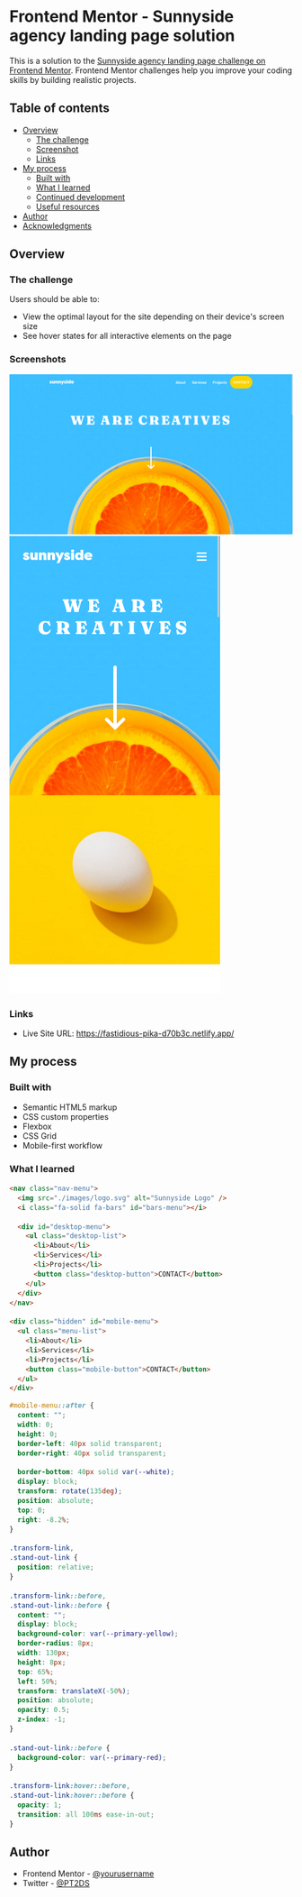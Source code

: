 # Frontend Mentor - Sunnyside agency landing page solution

This is a solution to the [Sunnyside agency landing page challenge on Frontend Mentor](https://www.frontendmentor.io/challenges/sunnyside-agency-landing-page-7yVs3B6ef). Frontend Mentor challenges help you improve your coding skills by building realistic projects.

## Table of contents

- [Overview](#overview)
  - [The challenge](#the-challenge)
  - [Screenshot](#screenshot)
  - [Links](#links)
- [My process](#my-process)
  - [Built with](#built-with)
  - [What I learned](#what-i-learned)
  - [Continued development](#continued-development)
  - [Useful resources](#useful-resources)
- [Author](#author)
- [Acknowledgments](#acknowledgments)

## Overview

### The challenge

Users should be able to:

- View the optimal layout for the site depending on their device's screen size
- See hover states for all interactive elements on the page

### Screenshots

![](screenshot-desktop.png)
![](screenshot-mobile.png)

### Links

- Live Site URL: https://fastidious-pika-d70b3c.netlify.app/

## My process

### Built with

- Semantic HTML5 markup
- CSS custom properties
- Flexbox
- CSS Grid
- Mobile-first workflow

### What I learned

```html
<nav class="nav-menu">
  <img src="./images/logo.svg" alt="Sunnyside Logo" />
  <i class="fa-solid fa-bars" id="bars-menu"></i>

  <div id="desktop-menu">
    <ul class="desktop-list">
      <li>About</li>
      <li>Services</li>
      <li>Projects</li>
      <button class="desktop-button">CONTACT</button>
    </ul>
  </div>
</nav>

<div class="hidden" id="mobile-menu">
  <ul class="menu-list">
    <li>About</li>
    <li>Services</li>
    <li>Projects</li>
    <button class="mobile-button">CONTACT</button>
  </ul>
</div>
```

```css
#mobile-menu::after {
  content: "";
  width: 0;
  height: 0;
  border-left: 40px solid transparent;
  border-right: 40px solid transparent;

  border-bottom: 40px solid var(--white);
  display: block;
  transform: rotate(135deg);
  position: absolute;
  top: 0;
  right: -8.2%;
}

.transform-link,
.stand-out-link {
  position: relative;
}

.transform-link::before,
.stand-out-link::before {
  content: "";
  display: block;
  background-color: var(--primary-yellow);
  border-radius: 8px;
  width: 130px;
  height: 8px;
  top: 65%;
  left: 50%;
  transform: translateX(-50%);
  position: absolute;
  opacity: 0.5;
  z-index: -1;
}

.stand-out-link::before {
  background-color: var(--primary-red);
}

.transform-link:hover::before,
.stand-out-link:hover::before {
  opacity: 1;
  transition: all 100ms ease-in-out;
}
```

## Author

- Frontend Mentor - [@yourusername](https://www.frontendmentor.io/profile/PaliTriesToDesign)
- Twitter - [@PT2DS](https://www.twitter.com/PT2DS)
